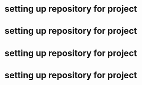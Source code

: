 # setting up repository for project
# setting up repository for project
# setting up repository for project
# setting up repository for project
